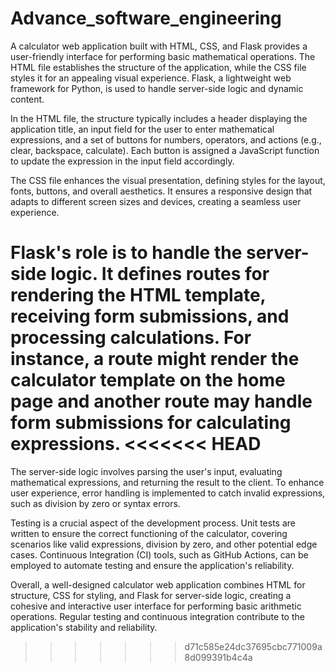 # Advance_software_engineering
A calculator web application built with HTML, CSS, and Flask provides a user-friendly interface for performing basic mathematical operations. The HTML file establishes the structure of the application, while the CSS file styles it for an appealing visual experience. Flask, a lightweight web framework for Python, is used to handle server-side logic and dynamic content.

In the HTML file, the structure typically includes a header displaying the application title, an input field for the user to enter mathematical expressions, and a set of buttons for numbers, operators, and actions (e.g., clear, backspace, calculate). Each button is assigned a JavaScript function to update the expression in the input field accordingly.

The CSS file enhances the visual presentation, defining styles for the layout, fonts, buttons, and overall aesthetics. It ensures a responsive design that adapts to different screen sizes and devices, creating a seamless user experience.

Flask's role is to handle the server-side logic. It defines routes for rendering the HTML template, receiving form submissions, and processing calculations. For instance, a route might render the calculator template on the home page and another route may handle form submissions for calculating expressions.
<<<<<<< HEAD
=======

The server-side logic involves parsing the user's input, evaluating mathematical expressions, and returning the result to the client. To enhance user experience, error handling is implemented to catch invalid expressions, such as division by zero or syntax errors.

Testing is a crucial aspect of the development process. Unit tests are written to ensure the correct functioning of the calculator, covering scenarios like valid expressions, division by zero, and other potential edge cases. Continuous Integration (CI) tools, such as GitHub Actions, can be employed to automate testing and ensure the application's reliability.

Overall, a well-designed calculator web application combines HTML for structure, CSS for styling, and Flask for server-side logic, creating a cohesive and interactive user interface for performing basic arithmetic operations. Regular testing and continuous integration contribute to the application's stability and reliability.
>>>>>>> d71c585e24dc37695cbc771009a8d099391b4c4a
